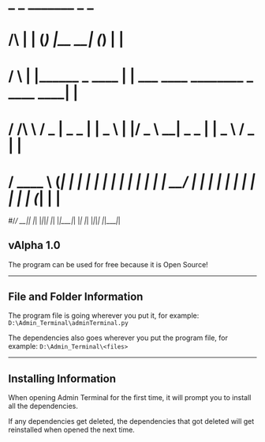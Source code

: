 #             _           _         _______                  _             _ 
#    /\      | |         (_)       |__   __|                (_)           | |
#   /  \   __| |________  _ ____      | | ___ ____ ________  _ ____   ____| |
#  / /\ \ / _  |  _   _ \| |  _ \     | |/ _ \  __|  _   _ \| |  _ \ / _  | |
# / ____ \ (_| | | | | | | | | | |    | |  __/ |  | | | | | | | | | | (_| | |
#/_/    \_\____|_| |_| |_|_|_| |_|    |_|\___|_|  |_| |_| |_|_|_| |_|\____|_| 

## vAlpha 1.0

The program can be used for free because it is Open Source!

---

## File and Folder Information

The program file is going wherever you put it, for example: `D:\Admin_Terminal\adminTerminal.py`

The dependencies also goes wherever you put the program file, for example: `D:\Admin_Terminal\<files>`

---

## Installing Information

When opening Admin Terminal for the first time, it will prompt you to install all the dependencies.

If any dependencies get deleted, the dependencies that got deleted will get reinstalled when opened the next time.
